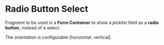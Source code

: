 # Radio Button Select

Fragment to be used in a **Form Container** to show a *picklist* field as a **radio button**, instead of a select.

The orientation is configurable [horizontal, vertical].
